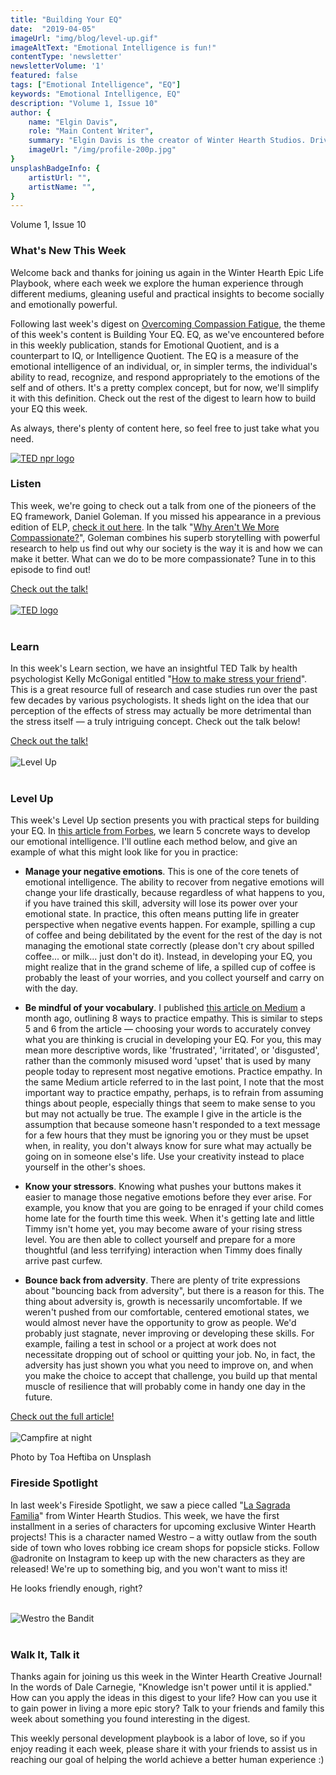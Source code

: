 ```yaml
---
title: "Building Your EQ"
date:  "2019-04-05"
imageUrl: "img/blog/level-up.gif"
imageAltText: "Emotional Intelligence is fun!"
contentType: 'newsletter'
newsletterVolume: '1'
featured: false
tags: ["Emotional Intelligence", "EQ"]
keywords: "Emotional Intelligence, EQ"
description: "Volume 1, Issue 10"
author: {
    name: "Elgin Davis",
    role: "Main Content Writer",
    summary: "Elgin Davis is the creator of Winter Hearth Studios. Driven by a passionate spirit and boundless curiosity, Davis' work seeks to explore the depths of humanity and what it might look like to live a hyper-meaningful existence here on earth.",
    imageUrl: "/img/profile-200p.jpg" 
}
unsplashBadgeInfo: {
    artistUrl: "",
    artistName: "",
}
---
```


Volume 1, Issue 10
<br>

### What's New This Week
Welcome back and thanks for joining us again in the Winter Hearth Epic Life Playbook, where each week we explore the human experience through different mediums, gleaning useful and practical insights to become socially and emotionally powerful. 

Following last week's digest on [Overcoming Compassion Fatigue](/newsletters/volume-1/compassion-fatigue), the theme of this week's content is Building Your EQ. EQ, as we've encountered before in this weekly publication, stands for Emotional Quotient, and is a counterpart to IQ, or Intelligence Quotient. The EQ is a measure of the emotional intelligence of an individual, or, in simpler terms, the individual's ability to read, recognize, and respond appropriately to the emotions of the self and of others. It's a pretty complex concept, but for now, we'll simplify it with this definition. Check out the rest of the digest to learn how to build your EQ this week.

As always, there's plenty of content here, so feel free to just take what you need.

<div class='text-center pt-20 pb-20'>
    <a rel='noopener noreferrer' target='_blank' href='https://www.npr.org/2014/12/19/371689720/why-aren-t-we-more-compassionate'>
        <img src='https://gallery.mailchimp.com/82935dc1a750f772912d12316/images/0185a1b2-3704-49f3-90cd-177f8224db19.jpg' alt='TED npr logo'>
    </a>
</div>

### Listen
 
This week, we're going to check out a talk from one of the pioneers of the EQ framework, Daniel Goleman. If you missed his appearance in a previous edition of ELP, [check it out here](/newsletters/volume-2/cluttered-space). In the talk "[Why Aren't We More Compassionate?](https://www.npr.org/2014/12/19/371689720/why-aren-t-we-more-compassionate)", Goleman combines his superb storytelling with powerful research to help us find out why our society is the way it is and how we can make it better. What can we do to be more compassionate? Tune in to this episode to find out!

<div class='text-center pt-20 pb-20'>
    <a rel='noopener noreferrer' class='primary-btn' href='https://www.npr.org/2014/12/19/371689720/why-aren-t-we-more-compassionate'> Check out the talk!</a>
</div>
<br>

<div class='text-center pt-20 pb-20'>
    <a rel='noopener noreferrer' target='_blank' href='https://ideas.ted.com/why-we-should-say-no-to-positivity-and-yes-to-our-negative-emotions/'>
        <img src='https://gallery.mailchimp.com/82935dc1a750f772912d12316/images/7562a1b3-fe3f-4a93-835a-9d349ccb5f3d.png' alt='TED logo'>
    </a>
</div>

<br>


### Learn
 
In this week's Learn section, we have an insightful TED Talk by health psychologist Kelly McGonigal entitled "[How to make stress your friend](https://youtu.be/RcGyVTAoXEU)". This is a great resource full of research and case studies run over the past few decades by various psychologists. It sheds light on the idea that our perception of the effects of stress may actually be more detrimental than the stress itself — a truly intriguing concept. Check out the talk below!

<div class='text-center pt-20 pb-20'>
    <a rel='noopener noreferrer' class='primary-btn' href='https://youtu.be/RcGyVTAoXEU'> Check out the talk!</a>
</div>
 
<br>
<div class='text-center pt-20 pb-20'>
    <img src='https://gallery.mailchimp.com/82935dc1a750f772912d12316/images/70851790-9a7c-4f5b-834d-7207335fe488.gif' alt='Level Up'>
</div>

<br>

### Level Up
 
This week's Level Up section presents you with practical steps for building your EQ. In [this article from Forbes](https://www.forbes.com/sites/ashleystahl/2018/05/29/5-ways-to-develop-your-emotional-intelligence/#2489cfb06976), we learn 5 concrete ways to develop our emotional intelligence. I'll outline each method below, and give an example of what this might look like for you in practice:

- **Manage your negative emotions**. This is one of the core tenets of emotional intelligence. The ability to recover from negative emotions will change your life drastically, because regardless of what happens to you, if you have trained this skill, adversity will lose its power over your emotional state. In practice, this often means putting life in greater perspective when negative events happen. For example, spilling a cup of coffee and being debilitated by the event for the rest of the day is not managing the emotional state correctly (please don't cry about spilled coffee... or milk... just don't do it). Instead, in developing your EQ, you might realize that in the grand scheme of life, a spilled cup of coffee is probably the least of your worries, and you collect yourself and carry on with the day.

- **Be mindful of your vocabulary**. I published [this article on Medium](https://medium.com/@elgindavis9/8-tips-to-level-upyour-empathy-skills-86ed0bc24790) a month ago, outlining 8 ways to practice empathy. This is similar to steps 5 and 6 from the article — choosing your words to accurately convey what you are thinking is crucial in developing your EQ. For you, this may mean more descriptive words, like 'frustrated', 'irritated', or 'disgusted', rather than the commonly misused word 'upset' that is used by many people today to represent most negative emotions.
Practice empathy.  In the same Medium article referred to in the last point, I note that the most important way to practice empathy, perhaps, is to refrain from assuming things about people, especially things that seem to make sense to you but may not actually be true. The example I give in the article is the assumption that because someone hasn't responded to a text message for a few hours that they must be ignoring you or they must be upset when, in reality, you don't always know for sure what may actually be going on in someone else's life. Use your creativity instead to place yourself in the other's shoes.

- **Know your stressors**. Knowing what pushes your buttons makes it easier to manage those negative emotions before they ever arise. For example, you know that you are going to be enraged if your child comes home late for the fourth time this week. When it's getting late and little Timmy isn't home yet, you may become aware of your rising stress level. You are then able to collect yourself and prepare for a more thoughtful (and less terrifying) interaction when Timmy does finally arrive past curfew.

- **Bounce back from adversity**. There are plenty of trite expressions about "bouncing back from adversity", but there is a reason for this. The thing about adversity is, growth is necessarily uncomfortable. If we weren't pushed from our comfortable, centered emotional states, we would almost never have the opportunity to grow as people. We'd probably just stagnate, never improving or developing these skills. For example, failing a test in school or a project at work does not necessitate dropping out of school or quitting your job. No, in fact, the adversity has just shown you what you need to improve on, and when you make the choice to accept that challenge, you build up that mental muscle of resilience that will probably come in handy one day in the future.

<div class='text-center pt-20 pb-20'>
    <a rel='noopener noreferrer' class='primary-btn' href='https://medium.com/@elgindavis9/8-tips-to-level-upyour-empathy-skills-86ed0bc24790?source=friends_link&sk=e8d98c16041603986f55afdd99f542ee'> Check out the full article!</a>
</div>
 
<br>

<div class='text-center pt-20 pb-20'>
    <img src='https://gallery.mailchimp.com/82935dc1a750f772912d12316/images/44635994-05b0-4f93-9110-f4c83f8bf9d9.jpg' alt='Campfire at night'/>
    <p class="photo-credit"> 
        Photo by Toa Heftiba on Unsplash
    </p>
</div>

### Fireside Spotlight

In last week's Fireside Spotlight, we saw a piece called "[La Sagrada Familia](https://medium.com/@elgindavis9/la-sagrada-familia-23cd1ec70b67)" from Winter Hearth Studios. This week, we have the first installment in a series of characters for upcoming exclusive Winter Hearth projects! This is a character named Westro – a witty outlaw from the south side of town who loves robbing ice cream shops for popsicle sticks. Follow @adronite on Instagram to keep up with the new characters as they are released! We're up to something big, and you won't want to miss it!

He looks friendly enough, right?

<br>
<div class='text-center pt-20 pb-20'>
    <img src='https://gallery.mailchimp.com/82935dc1a750f772912d12316/images/25d5eaf5-7107-4310-89ba-9f5677df7a46.jpg' alt='Westro the Bandit'/>
</div>
<br>



### Walk It, Talk it

Thanks again for joining us this week in the Winter Hearth Creative Journal! In the words of Dale Carnegie, "Knowledge isn't power until it is applied." How can you apply the ideas in this digest to your life? How can you use it to gain power in living a more epic story? Talk to your friends and family this week about something you found interesting in the digest.


This weekly personal development playbook is a labor of love, so if you enjoy reading it each week, please share it with your friends to assist us in reaching our goal of helping the world achieve a better human experience :)

